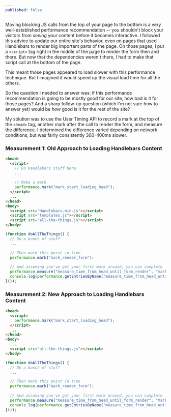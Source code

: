 ```yaml
---
published: false
---
```

Moving blocking JS calls from the top of your page to the bottom is a very well-established performance recommendation -- you shouldn't block your visitors from _seeing_ your content before it becomes interactive. I followed this advice to update our entire site's behavior, even on pages that used Handlebars to render big important parts of the page. On those pages, I put a `<script>` tag right in the middle of the page to render the form then and there. But now that the dependencies weren't there, I had to make that script call at the bottom of the page.

This meant those pages appeared to load slower with this performance technique. But I imagined it would speed up the visual load time for all the others.

So the question I needed to answer was: if this performance recommendation is going to be mostly good for our site, how bad is it for those pages? And a sharp follow-up question (which I'm not sure how to answer yet) would be _how_ good is it for the rest of the site?

My solution was to use the User Timing API to record a mark at the top of the `<head>` tag, another mark after the call to render the form, and measure the difference. I determined the difference varied depending on network conditions, but was fairly consistently 300-400ms slower.

### Measurement 1: Old Approach to Loading Handlebars Content
```html
<head>
  <script>
    // Do Handlebars stuff here
    ...
  
    // Make a mark
    performance.mark("mark_start_loading_head");
  </script>
  ...
</head>
<body>
  <script src="Handlebars.min.js"></script>
  <script src="templates.js"></script>
  <script src="all-the-things.js"></script>
</body>
```

```js
(function doAllTheThings() {
  // Do a bunch of stuff
  ...

  // Then mark this point in time
  performance.mark("mark_render_form");
  
  // And assuming you've got your first mark around, you can complete
  performance.measure("measure_time_from_head_until_form_render", "mark_start_loading_head", "mark_render_form");
  console.log(performance.getEntriesByName("measure_time_from_head_until_form_render")[0].duration + "ms until loaded form");
}());
```

### Measurement 2: New Approach to Loading Handlebars Content
```html
<head>
  <script>
    performance.mark("mark_start_loading_head");
  </script>
  ...
</head>
<body>
  ...
  <script src="all-the-things.js"></script>
</body>
```

```js:all-the-things.js
(function doAllTheThings() {
  // Do a bunch of stuff
  ...

  // Then mark this point in time
  performance.mark("mark_render_form");
  
  // And assuming you've got your first mark around, you can complete
  performance.measure("measure_time_from_head_until_form_render", "mark_start_loading_head", "mark_render_form");
  console.log(performance.getEntriesByName("measure_time_from_head_until_form_render")[0].duration + "ms until loaded form");
}());
```